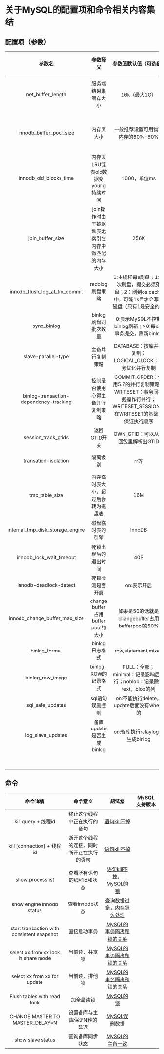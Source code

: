 # 关于MySQL的配置项和命令相关内容集结

## 配置项（参数）

|                 参数名                 |                       参数释义                       |                    参数值默认值（可选值）                    |                            超链接                            | MySQL支持版本 |
| :------------------------------------: | :--------------------------------------------------: | :----------------------------------------------------------: | :----------------------------------------------------------: | :-----------: |
|           net_buffer_length            |                 服务端结果集缓存大小                 |                        16k（最大1G）                         | [查询数据过多，内存怎么处理](bug_你有我也有/(查询)查询数据过多，内存怎么处理.md) |               |
|        innodb_buffer_pool_size         |                      内存页大小                      |              一般推荐设置可用物理内存的60%-80%               | [查询数据过多，内存怎么处理](bug_你有我也有/(查询)查询数据过多，内存怎么处理.md) |               |
|         innodb_old_blocks_time         |         内存页LRU链表old数据变young持续时间          |                         1000，单位ms                         | [查询数据过多，内存怎么处理](bug_你有我也有/(查询)查询数据过多，内存怎么处理.md) |               |
|            join_buffer_size            | join操作时由于被驱动表无索引在内存中做匹配的内存大小 |                             256K                             |      [Join的使用问题](bug_你有我也有/Join的使用问题.md)      |               |
|     innodb_flush_log_at_trx_commit     |                   redolog刷盘策略                    | 0:主线程每s刷盘；1:每次刷盘，提交必须落盘；2：刷到os cache中，可能1s后才会写入磁盘（只有1是安全的） |        [MySQL的更新](do_it_by_myself/MySQL的更新.md)         |               |
|              sync_binlog               |                 binlog刷盘同批次数量                 |  0:表示MySQL不控制binlog刷新；>0:每x次事务提交，刷新binlog   |        [MySQL的更新](do_it_by_myself/MySQL的更新.md)         |               |
|          slave-parallel-type           |                   主备并行复制策略                   |   DATABASE：按库并行复制；LOGICAL_CLOCK：事务优化并行复制    | [MySQL的备库并行复制](do_it_by_myself/MySQL的备库并行复制.md) |      5.7      |
| binlog-transaction-dependency-tracking |           控制是否使用心得主备并行复制策略           | COMMIT_ORDER：使用5.7的并行复制策略；WRITESET：事务间根据操作行并行；WRITESET_SESSION：在WRITESET的基础下保证执行顺序 | [MySQL的备库并行复制](do_it_by_myself/MySQL的备库并行复制.md) |    5.7.22     |
|          session_track_gtids           |                     返回GTID开关                     |              OWN_GTID：可以从返回包里解析出GTID              |    [MySQL的读写分离](do_it_by_myself/MySQL的读写分离.md)     |     5.7.6     |
|          transation-isolation          |                       隔离级别                       |                             rr等                             |    [MySQL的事务隔离](do_it_by_myself/MySQL的事务隔离.md)     |               |
|             tmp_table_size             |          内存临时表大小，超过后会转为磁盘表          |                             16M                              |    [MySQL的随机取值](do_it_by_myself/MySQL的随机取值.md)     |               |
|    internal_tmp_disk_storage_engine    |                   磁盘临时表的引擎                   |                            InnoDB                            |    [MySQL的随机取值](do_it_by_myself/MySQL的随机取值.md)     |               |
|        innodb_lock_wait_timeout        |                 死锁出现后的退出时间                 |                             40S                              |          [MySQL的锁](do_it_by_myself/MySQL的锁.md)           |               |
|         innodb-deadlock-detect         |                   死锁检测是否开启                   |                         on:表示开启                          |          [MySQL的锁](do_it_by_myself/MySQL的锁.md)           |               |
|     innodb_change_buffer_max_size      |          change buffer占用buffer pool的大小          |       如果是50的话就是changebuffer占用bufferpool的50%        | [MySQL的唯一索引和普通索引](do_it_by_myself/MySQL的唯一和普通索引.md) |               |
|             binlog_format              |                    binlog日志格式                    |                     row,statement,mixed                      |   [MySQL误删数据](do_it_by_myself/MySQL的误删数据找回.md)    |               |
|            binlog_row_image            |                 binlog-ROW的记录格式                 | FULL：全部；minimal：记录影响后的行；noblob：记录除了text，blob的列 |   [MySQL误删数据](do_it_by_myself/MySQL的误删数据找回.md)    |               |
|            sql_safe_updates            |                   sql语句误删控制                    |           on:不能执行delete，update后面没有where的           |   [MySQL误删数据](do_it_by_myself/MySQL的误删数据找回.md)    |               |
|           log_slave_updates            |               备库update是否生成binlog               |               on:备库执行relaylog后生成binlog                |    [MySQL的主备一致](do_it_by_myself/MySQL的主备一致.md)     |               |
|                                        |                                                      |                                                              |                                                              |               |
|                                        |                                                      |                                                              |                                                              |               |
|                                        |                                                      |                                                              |                                                              |               |
|                                        |                                                      |                                                              |                                                              |               |
|                                        |                                                      |                                                              |                                                              |       x       |

## 命令

|                  命令详情                  |                  命令意义                  |                            超链接                            | MySQL支持版本 |
| :----------------------------------------: | :----------------------------------------: | :----------------------------------------------------------: | :-----------: |
|            kill query + 线程id             |        终止这个线程中正在执行的语句        |        [语句kill不掉](bug_你有我也有/语句Kill不掉.md)        |               |
|         kill [connection] + 线程id         | 断开这个线程的连接，同时断开正在执行的语句 |        [语句kill不掉](bug_你有我也有/语句Kill不掉.md)        |               |
|              show processlist              |         查看所有语句的线程id和状态         | [语句kill不掉](bug_你有我也有/语句Kill不掉.md)，[MySQL的锁](do_it_by_myself/MySQL的锁.md) |               |
|         show engine innodb status          |               查看innodb状态               | [查询数据过多，内存怎么处理](bug_你有我也有/(查询)查询数据过多，内存怎么处理.md) |               |
| start transaction with consistent snapshot |                直接启动事务                | [MySQL的事务隔离和锁的关系](do_it_by_myself/MySQL的事务隔离和锁的关系.md) |               |
|    select xx from xx lock in share mode    |               当前读，共享锁               | [MySQL的事务隔离和锁的关系](do_it_by_myself/MySQL的事务隔离和锁的关系.md) |               |
|        select xx from xx for update        |               当前读，排他锁               | [MySQL的事务隔离和锁的关系](do_it_by_myself/MySQL的事务隔离和锁的关系.md) |               |
|        Flush tables with read lock         |                 加全局读锁                 |          [MySQL的锁](do_it_by_myself/MySQL的锁.md)           |               |
|      CHANGE MASTER TO MASTER_DELAY=N       |        设置备库与主库保证N秒的延迟         |   [MySQL误删数据](do_it_by_myself/MySQL的误删数据找回.md)    |               |
|             show slave status              |              查询备库同步状态              |    [MySQL的主备一致](do_it_by_myself/MySQL的主备一致.md)     |               |

